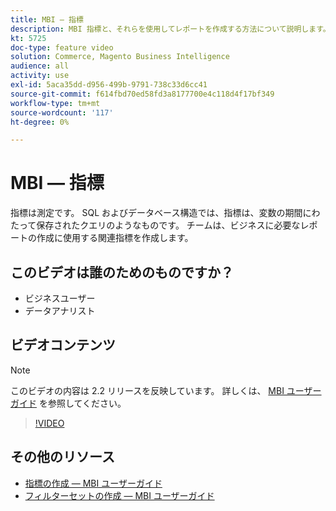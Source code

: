 ```yaml
---
title: MBI — 指標
description: MBI 指標と、それらを使用してレポートを作成する方法について説明します。
kt: 5725
doc-type: feature video
solution: Commerce, Magento Business Intelligence
audience: all
activity: use
exl-id: 5aca35dd-d956-499b-9791-738c33d6cc41
source-git-commit: f614fbd70ed58fd3a8177700e4c118d4f17bf349
workflow-type: tm+mt
source-wordcount: '117'
ht-degree: 0%

---
```


# MBI — 指標

指標は測定です。 SQL およびデータベース構造では、指標は、変数の期間にわたって保存されたクエリのようなものです。 チームは、ビジネスに必要なレポートの作成に使用する関連指標を作成します。

## このビデオは誰のためのものですか？

- ビジネスユーザー
- データアナリスト

## ビデオコンテンツ

>[!NOTE]
>
>このビデオの内容は 2.2 リリースを反映しています。 詳しくは、 [MBI ユーザーガイド](https://experienceleague.adobe.com/docs/commerce-business-intelligence/mbi/guide-overview.html) を参照してください。

>[!VIDEO](https://video.tv.adobe.com/v/35980?quality=12&learn=on)

## その他のリソース

- [指標の作成 — MBI ユーザーガイド](https://experienceleague.adobe.com/docs/commerce-business-intelligence/mbi/build/reports/ess-manage-data-metrics.html)
- [フィルターセットの作成 — MBI ユーザーガイド](https://experienceleague.adobe.com/docs/commerce-business-intelligence/mbi/build/reports/ess-manage-data-filters.html)
